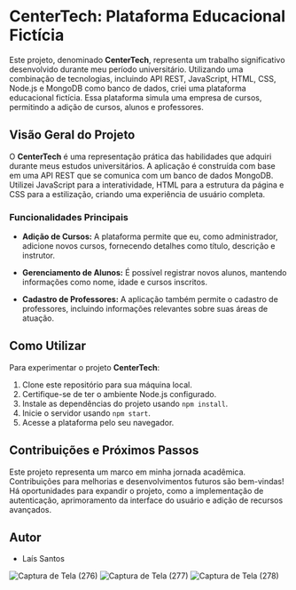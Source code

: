# CenterTech: Plataforma Educacional Fictícia

Este projeto, denominado **CenterTech**, representa um trabalho significativo desenvolvido durante meu período universitário. Utilizando uma combinação de tecnologias, incluindo API REST, JavaScript, HTML, CSS, Node.js e MongoDB como banco de dados, criei uma plataforma educacional fictícia. Essa plataforma simula uma empresa de cursos, permitindo a adição de cursos, alunos e professores.

## Visão Geral do Projeto

O **CenterTech** é uma representação prática das habilidades que adquiri durante meus estudos universitários. A aplicação é construída com base em uma API REST que se comunica com um banco de dados MongoDB. Utilizei JavaScript para a interatividade, HTML para a estrutura da página e CSS para a estilização, criando uma experiência de usuário completa.

### Funcionalidades Principais

- **Adição de Cursos:** A plataforma permite que eu, como administrador, adicione novos cursos, fornecendo detalhes como título, descrição e instrutor.

- **Gerenciamento de Alunos:** É possível registrar novos alunos, mantendo informações como nome, idade e cursos inscritos.

- **Cadastro de Professores:** A aplicação também permite o cadastro de professores, incluindo informações relevantes sobre suas áreas de atuação.

## Como Utilizar

Para experimentar o projeto **CenterTech**:

1. Clone este repositório para sua máquina local.
2. Certifique-se de ter o ambiente Node.js configurado.
3. Instale as dependências do projeto usando `npm install`.
4. Inicie o servidor usando `npm start`.
5. Acesse a plataforma pelo seu navegador.

## Contribuições e Próximos Passos

Este projeto representa um marco em minha jornada acadêmica. Contribuições para melhorias e desenvolvimentos futuros são bem-vindas! Há oportunidades para expandir o projeto, como a implementação de autenticação, aprimoramento da interface do usuário e adição de recursos avançados.

## Autor

- Laís Santos

![Captura de Tela (276)](https://github.com/LaisDomingos/CenterTech/assets/50579591/85b0234b-1307-4afa-8e83-5e90afbe499d)
![Captura de Tela (277)](https://github.com/LaisDomingos/CenterTech/assets/50579591/00d7c3f8-046f-47f4-93bd-c20e6c4dac63)
![Captura de Tela (278)](https://github.com/LaisDomingos/CenterTech/assets/50579591/ffda9e7e-aaac-4f67-bfb5-05dcdd1b322b)

